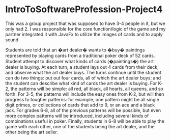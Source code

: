 # IntroToSoftwareProfession-Project4

This was a group project that was supposed to have 3-4 people in it, but we only had 2.  I was responsible for the core function/logic of the game
and my partner integrated it with JavaFx to utilize the images of cards and to apply sound.






Students are told that an �art dealer� wants to �buy� paintings represented by playing cards from a traditional poker deck of 52 cards.
Student attempt to discover what kinds of cards (�paintings�) the art dealer is buying. At each turn, a student lays out 4 cards from
their deck, and observe what the art dealer buys. The turns continue until the student can do two things: put out four cards, all of which
the art dealer buys; and the student can describe what kind of cards the art dealer is buying. For K-2, the patterns will be simple: all red,
all black, all hearts, all queens, and so forth. For 3-5, the patterns will include the easy ones from K-2, but will then progress to tougher
patterns: for example, one pattern might be all single digit primes, or collections of cards that add to 9, or an ace and a black jack.
For grades 6-8, all of the previous patterns will be possible, but even more complex patterns will be introduced, including several kinds of
combinations useful in poker. Finally, students in 6-8 will be able to play the game with each other, one of the students being the art dealer,
and the other being the art seller.
